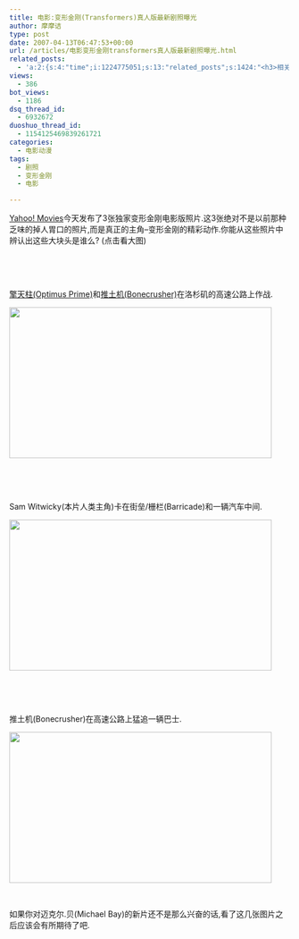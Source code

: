 ```yaml
---
title: 电影:变形金刚(Transformers)真人版最新剧照曝光
author: 摩摩诘
type: post
date: 2007-04-13T06:47:53+00:00
url: /articles/电影变形金刚transformers真人版最新剧照曝光.html
related_posts:
  - 'a:2:{s:4:"time";i:1224775051;s:13:"related_posts";s:1424:"<h3>相关日志</h3><ul class="related_post"><li><a href="http://www.digglife.cn/articles/real-transformers.html" title="酷:真实世界的变形金刚">酷:真实世界的变形金刚</a></li><li><a href="http://www.digglife.cn/articles/%e7%94%b5%e5%bd%b1%e5%8f%98%e5%bd%a2%e9%87%91%e5%88%9a%e7%94%b5%e5%bd%b1%e7%89%88%e6%9c%80%e7%bb%88%e9%a2%84%e5%91%8a%e7%89%87%e4%b8%8a%e7%ba%bf.html" title="电影:变形金刚电影版最终预告片上线.">电影:变形金刚电影版最终预告片上线.</a></li><li><a href="http://www.digglife.cn/articles/%e5%8a%a0%e5%8b%92%e6%af%94%e6%b5%b7%e7%9b%973%e6%9c%80%e6%96%b0%e5%89%a7%e7%85%a7.html" title="加勒比海盗3最新剧照">加勒比海盗3最新剧照</a></li><li><a href="http://www.digglife.cn/articles/horikitamaki.html" title="堀北真希出演「雷顿教授与恶魔之箱」配音">堀北真希出演「雷顿教授与恶魔之箱」配音</a></li><li><a href="http://www.digglife.cn/articles/amateur-translators-use-google-please.html" title="业余电影翻译们,请你们多使用Google!">业余电影翻译们,请你们多使用Google!</a></li><li><a href="http://www.digglife.cn/articles/google-in-bourne-ultimatum.html" title="《谍影重重 3》里的Google">《谍影重重 3》里的Google</a></li><li><a href="http://www.digglife.cn/articles/female-transformers.html" title="女性化的变形金刚~!!!">女性化的变形金刚~!!!</a></li></ul>";}'
views:
  - 386
bot_views:
  - 1186
dsq_thread_id:
  - 6932672
duoshuo_thread_id:
  - 1154125469839261721
categories:
  - 电影动漫
tags:
  - 剧照
  - 变形金刚
  - 电影

---
```

[Yahoo! Movies][1]今天发布了3张独家变形金刚电影版照片.这3张绝对不是以前那种乏味的掉人胃口的照片,而是真正的主角&#8211;变形金刚的精彩动作.你能从这些照片中辨认出这些大块头是谁么? (点击看大图) 

&nbsp; 

&nbsp; 

[擎天柱(Optimus Prime)][2]和[推土机(Bonecrusher)][3]在洛杉矶的高速公路上作战. 

<a href="http://javabeta.yo2.cn/wp-content/uploads/3/379/2007/04/WindowsLiveWriter/Transformers_D01D/transformersrobots1big%5B6%5D.jpg" atomicselection="true"><img style="border-top-width: 0px; border-left-width: 0px; border-bottom-width: 0px; border-right-width: 0px" height="270" src="https://www.digglife.net/qiniu/35/image/c2e8600972bd748b3c7c069dbe0797b8.jpg" width="470" border="0" /></a> 

&nbsp;

&nbsp;

Sam Witwicky(本片人类主角)卡在街垒/栅栏(Barricade)和一辆汽车中间.

<a href="http://javabeta.yo2.cn/wp-content/uploads/3/379/2007/04/WindowsLiveWriter/Transformers_D01D/transformersrobots2%5B4%5D.jpg" atomicselection="true"><img style="border-top-width: 0px; border-left-width: 0px; border-bottom-width: 0px; border-right-width: 0px" height="270" src="https://www.digglife.net/qiniu/35/image/2dcf0b50f690de86ddf124b841dee43f.jpg" width="470" border="0" /></a> 

&nbsp;

&nbsp;

推土机(Bonecrusher)在高速公路上猛追一辆巴士.

<a href="http://javabeta.yo2.cn/wp-content/uploads/3/379/2007/04/WindowsLiveWriter/Transformers_D01D/transformersrobots3%5B4%5D.jpg" atomicselection="true"><img style="border-top-width: 0px; border-left-width: 0px; border-bottom-width: 0px; border-right-width: 0px" height="270" src="https://www.digglife.net/qiniu/35/image/54f25f0ba981ee6959411b0cd4b455e8.jpg" width="470" border="0" /></a> 

&nbsp;

如果你对迈克尔.贝(Michael Bay)的新片还不是那么兴奋的话,看了这几张图片之后应该会有所期待了吧.

 [1]: http://movies.yahoo.com/slideshows/generic/transformersexclusives.html
 [2]: http://images.google.cn/images?complete=1&hl=zh-CN&newwindow=1&rlz=1T4GGLJ_zh-CNCN217CN217&q=Optimus%20Prime%20&ie=UTF-8&oe=UTF-8&um=1&sa=N&tab=wi
 [3]: http://images.google.cn/images?svnum=10&um=1&complete=1&hl=zh-CN&newwindow=1&rlz=1T4GGLJ_zh-CNCN217CN217&q=Bonecrusher&btnG=%E6%90%9C%E7%B4%A2%E5%9B%BE%E7%89%87
